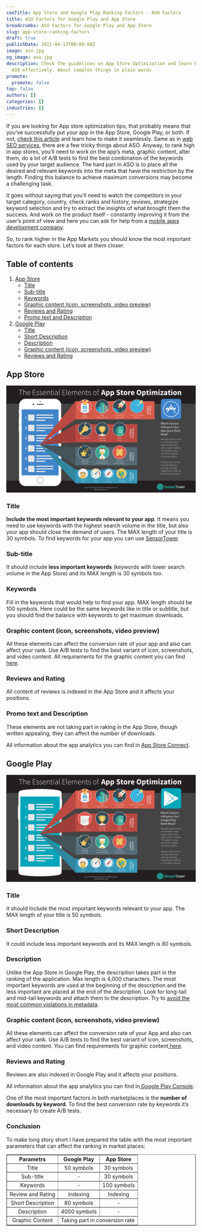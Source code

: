 ```yaml
---
ceoTitle: App Store and Google Play Ranking Factors - ASO Factors
title: ASO Factors for Google Play and App Store
breadcrumbs: ASO Factors for Google Play and App Store
slug: app-store-ranking-factors
draft: true
publishDate: 2021-04-13T00:00:00Z
image: aso.jpg
og_image: aso.jpg
description: Check the guidelines on App Store Optimization and learn how to do
  ASO effectively. About complex things in plain words
promote:
  promote: false
top: false
authors: []
categories: []
industries: []
---
```

If you are looking for App store optimization tips, that probably means that you’ve successfully put your app in the App Store, Google Play, or both. If not, <a href="https://anadea.info/blog/how-to-put-your-app-in-the-app-store-or-google-play" target="_blank">check this article</a> and learn how to make it seamlessly. Same as in [web SEO services](https://anadea.info/services/seo-service), there are a few tricky things about ASO. Anyway, to rank high in app stores, you’ll need to work on the app’s meta, graphic content, alter them, do a lot of A/B tests to find the best combination of the keywords used by your target audience. The hard part in ASO is to place all the desired and relevant keywords into the meta that have the restriction by the length. Finding this balance to achieve maximum conversions may become a challenging task.

It goes without saying that you’ll need to watch the competitors in your target category, country, check ranks and history, reviews, strategize keyword selection and try to extract the insights of what brought them the success. And work on the product itself - constantly improving it from the user’s point of view and here you can ask for help from a <a href="https://anadea.info/services/mobile-development" target="_blank">mobile apps development company</a>.

So, to rank higher in the App Markets you should know the most important factors for each store. Let’s look at them closer.


<h2>Table of contents</h2>
<ol>
 <li><a href="#app-store">App Store</a>
  <ul>
   <li><a href="#app-store-title">Title</a></li>
   <li><a href="#app-store-subtitle">Sub-title</a></li>
   <li><a href="#app-store-keywords">Keywords</a></li>
   <li><a href="#app-store-graphic-content">Graphic content (icon, screenshots, video preview)</a></li>
   <li><a href="#app-store-reviews">Reviews and Rating</a></li>
   <li><a href="#app-store-promo-description">Promo text and Description</a></li>
  </ul>
 </li>
 <li><a href="#google_play">Google Play</a>
  <ul>
   <li><a href="#google-play-title">Title</a></li>
   <li><a href="#google-play-short-description">Short Description</a></li>
   <li><a href="#google-play-description">Description</a></li>
   <li><a href="#google-play-graphic-content">Graphic content (icon, screenshots, video preview)</a></li>
   <li><a href="#google-play-reviews">Reviews and Rating</a></li>
  </ul>
 </li>
</ol>

<a name="app-store"></a>
## App Store
<img src="aso_for_app_store.png" alt="Apple App Store Ranking Factors">

<a name="app-store-title"></a>
### Title

**Include the most important keywords relevant to your app**. It means you need to use keywords with the highest search volume in the title, but also your app should close the demand of users. The MAX length of your title is 30 symbols. To find keywords for your app you can use <a href="https://sensortower.com/" rel="nofollow" target="_blank">SensorTower</a>.

<a name="app-store-subtitle"></a>
### Sub-title

It should include **less important keywords** (keywords with lower search volume in the App Store) and its MAX length is 30 symbols too.

<a name="app-store-keywords"></a>
### Keywords

Fill in the keywords that would help to find your app. MAX length should be 100 symbols. Here could be the same keywords like in title or subtitle, but you should find the balance with keywords to get maximum downloads.

<a name="app-store-graphic-content"></a>
### Graphic content (icon, screenshots, video preview)

All these elements can affect the conversion rate of your app and also can affect your rank. Use A/B tests to find the best variant of icon, screenshots, and video content. All requirements for the graphic content you can find <a href="https://help.apple.com/app-store-connect/#/dev910472ff2" rel="nofollow" target="_blank"> here</a>.

<a name="app-store-reviews"></a>
### Reviews and Rating

All content of reviews is indexed in the App Store and it affects your positions.

<a name="app-store-promo-description"></a>
### Promo text and Description

These elements are not taking part in raking in the App Store, though written appealing, they can affect the number of downloads.

All information about the app analytics you can find in <a href="https://developer.apple.com/app-store-connect/" rel="nofollow" target="_blank">App Store Connect</a>.

<a name="google-play"></a>
## Google Play

<img src="aso_for_google_play.png" alt="Google Play Store Ranking Factors">

<a name="google-play-title"></a>
### Title

It should include the most important keywords relevant to your app. The MAX length of your title is 50 symbols.

<a name="google-play-short-description"></a>
### Short Description

It could include less important keywords and its MAX length is 80 symbols.

<a name="google-play-description"></a>
### Description

Unlike the App Store in Google Play, the description takes part in the ranking of the application. Max length is 4,000 characters. The most important keywords are used at the beginning of the description and the less important are placed at the end of the description. Look for long-tail and mid-tail keywords and attach them to the description. Try to <a href="https://support.google.com/googleplay/android-developer/answer/9898842#zippy=" rel="nofollow" target="_blank"> avoid the most common violations in metadata</a>.

<a name="google-play-graphic-content"></a>
### Graphic content (icon, screenshots, video preview)

All these elements can affect the conversion rate of your App and also can affect your rank. Use A/B tests to find the best variant of icon, screenshots, and video content. You can find requirements for graphic content<a href="https://support.google.com/googleplay/android-developer/answer/9866151?hl=en&visit_id=637538219534397564-2880302510&rd=1" rel="nofollow" target="_blank"> here</a>.

<a name="google-play-reviews"></a>
### Reviews and Rating
Reviews are also indexed in Google Play and it affects your positions.

All information about the app analytics you can find in<a href="https://developer.android.com/distribute/console" rel="nofollow" target="_blank"> Google Play Console</a>.

One of the most important factors in both marketplaces is the **number of downloads by keyword**. To find the best conversion rate by keywords it’s necessary to create A/B tests.

### Conclusion
To make long story short I have prepared the table with the most important parameters that can affect the ranking in market places:
<table border="1" width="100%">
<tbody>
<tr>
<td align="center"><b>Parametrs</b></td>
<td align="center"><b>Google Play</b></td>
<td align="center"><b>App Store</b></td>
</tr>
<tr>
<td align="center">Title</td>
<td align="center">50 symbols</td>
<td align="center">30 symbols</td>
</tr>
<tr>
<td align="center">Sub-title</td>
<td align="center">-</td>
<td align="center">30 symbols</td>
</tr>
<tr>
<td align="center">Keywords</td>
<td align="center">-</td>
<td align="center">100 symbols</td>
</tr>
<tr>
<td align="center">Review and Rating</td>
<td align="center">Indexing</td>
<td align="center">Indexing</td>
</tr>
<tr>
<td align="center">Short Description</td>
<td align="center">80 symbols</td>
<td align="center">-</td>
</tr>
<tr>
<td align="center">Description</td>
<td align="center">4000 symbols</td>
<td align="center">-</td>
</tr>
<tr>
<td align="center">Graphic Content</td>
<td rowspan="1" colspan="2" align="center" >Taking part in conversion rate</td>
</tr>
</tbody>
</table>
